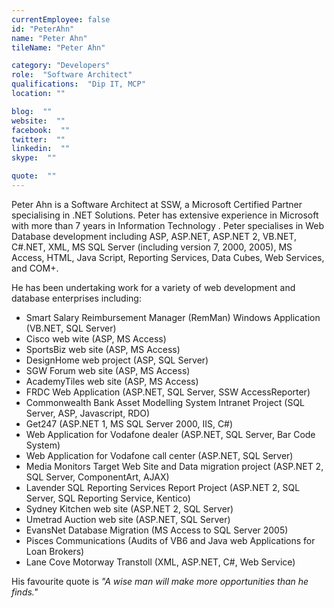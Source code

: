 ```yaml
---
currentEmployee: false
id: "PeterAhn"
name: "Peter Ahn"
tileName: "Peter Ahn"

category: "Developers"
role:  "Software Architect"
qualifications:  "Dip IT, MCP"
location: ""

blog:  ""
website:  ""
facebook:  ""
twitter:  ""
linkedin:  ""
skype:  ""

quote:  ""
---
```


Peter Ahn is a Software Architect at SSW, a Microsoft Certified Partner specialising in .NET Solutions. Peter has extensive experience in Microsoft with more than 7 years in Information Technology . Peter specialises in Web Database development including ASP, ASP.NET, ASP.NET 2, VB.NET, C#.NET, XML, MS SQL Server (including version 7, 2000, 2005), MS Access, HTML, Java Script, Reporting Services, Data Cubes, Web Services, and COM+.

He has been undertaking work for a variety of web development and database enterprises including:

*   Smart Salary Reimbursement Manager (RemMan) Windows Application (VB.NET, SQL Server)
*   Cisco web wite (ASP, MS Access)
*   SportsBiz web site (ASP, MS Access)
*   DesignHome web project (ASP, SQL Server)
*   SGW Forum web site (ASP, MS Access)
*   AcademyTiles web site (ASP, MS Access)
*   FRDC Web Application (ASP.NET, SQL Server, SSW AccessReporter)
*   Commonwealth Bank Asset Modelling System Intranet Project (SQL Server, ASP, Javascript, RDO)
*   Get247 (ASP.NET 1, MS SQL Server 2000, IIS, C#)
*   Web Application for Vodafone dealer (ASP.NET, SQL Server, Bar Code System)
*   Web Application for Vodafone call center (ASP.NET, SQL Server)
*   Media Monitors Target Web Site and Data migration project (ASP.NET 2, SQL Server, ComponentArt, AJAX)
*   Lavender SQL Reporting Services Report Project (ASP.NET 2, SQL Server, SQL Reporting Service, Kentico)
*   Sydney Kitchen web site (ASP.NET 2, SQL Server)
*   Umetrad Auction web site (ASP.NET, SQL Server)
*   EvansNet Database Migration (MS Access to SQL Server 2005)
*   Pisces Communications (Audits of VB6 and Java web Applications for Loan Brokers)
*   Lane Cove Motorway Transtoll (XML, ASP.NET, C#, Web Service)


His favourite quote is *"A wise man will make more opportunities than he finds."*